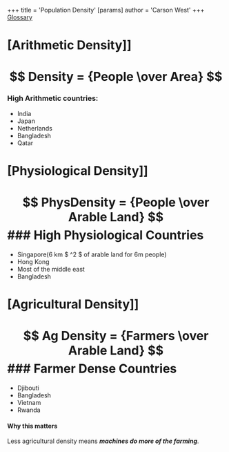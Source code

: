 +++
 title = 'Population Density'
[params]
	author = 'Carson West'
+++
 [Glossary](./../glossary/)

# [Arithmetic Density]]
#  $$  Density = {People \over Area}  $$  

### High Arithmetic countries:
- India
- Japan
- Netherlands
- Bangladesh
- Qatar


# [Physiological Density]]
#  $$  PhysDensity = {People \over Arable Land}  $$  ### High Physiological Countries
- Singapore(6 km $ ^2 $  of arable land for 6m people)
- Hong Kong
- Most of the middle east
- Bangladesh
# [Agricultural Density]]
#  $$ Ag Density = {Farmers \over Arable Land}  $$  ### Farmer Dense Countries
- Djibouti
- Bangladesh
- Vietnam
- Rwanda
#### Why this matters
Less agricultural density means **___machines do more of the farming___**.
